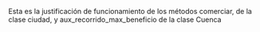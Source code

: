 Esta es la justificación de funcionamiento de los métodos comerciar, de la clase ciudad, y aux_recorrido_max_beneficio de la clase Cuenca
